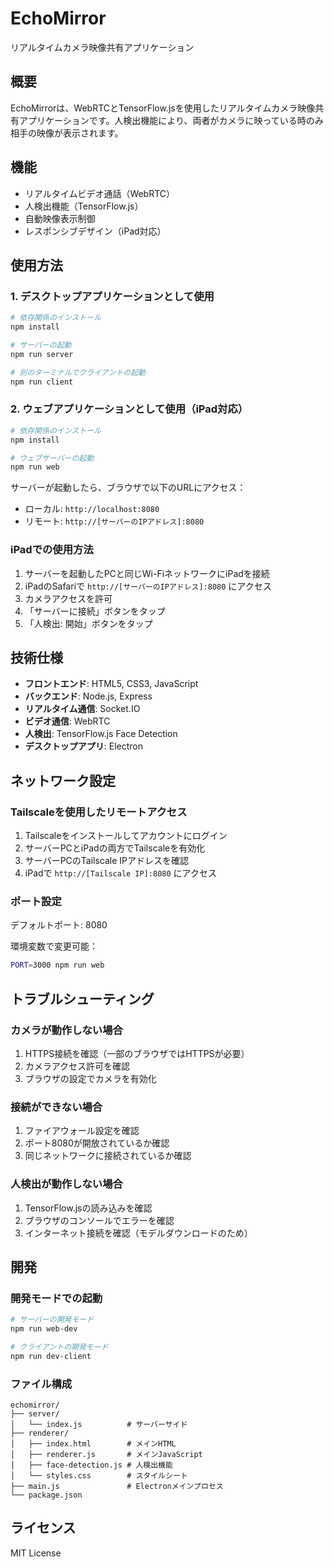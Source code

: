 # EchoMirror

リアルタイムカメラ映像共有アプリケーション

## 概要

EchoMirrorは、WebRTCとTensorFlow.jsを使用したリアルタイムカメラ映像共有アプリケーションです。人検出機能により、両者がカメラに映っている時のみ相手の映像が表示されます。

## 機能

- リアルタイムビデオ通話（WebRTC）
- 人検出機能（TensorFlow.js）
- 自動映像表示制御
- レスポンシブデザイン（iPad対応）

## 使用方法

### 1. デスクトップアプリケーションとして使用

```bash
# 依存関係のインストール
npm install

# サーバーの起動
npm run server

# 別のターミナルでクライアントの起動
npm run client
```

### 2. ウェブアプリケーションとして使用（iPad対応）

```bash
# 依存関係のインストール
npm install

# ウェブサーバーの起動
npm run web
```

サーバーが起動したら、ブラウザで以下のURLにアクセス：

- ローカル: `http://localhost:8080`
- リモート: `http://[サーバーのIPアドレス]:8080`

### iPadでの使用方法

1. サーバーを起動したPCと同じWi-FiネットワークにiPadを接続
2. iPadのSafariで `http://[サーバーのIPアドレス]:8080` にアクセス
3. カメラアクセスを許可
4. 「サーバーに接続」ボタンをタップ
5. 「人検出: 開始」ボタンをタップ

## 技術仕様

- **フロントエンド**: HTML5, CSS3, JavaScript
- **バックエンド**: Node.js, Express
- **リアルタイム通信**: Socket.IO
- **ビデオ通信**: WebRTC
- **人検出**: TensorFlow.js Face Detection
- **デスクトップアプリ**: Electron

## ネットワーク設定

### Tailscaleを使用したリモートアクセス

1. Tailscaleをインストールしてアカウントにログイン
2. サーバーPCとiPadの両方でTailscaleを有効化
3. サーバーPCのTailscale IPアドレスを確認
4. iPadで `http://[Tailscale IP]:8080` にアクセス

### ポート設定

デフォルトポート: 8080

環境変数で変更可能：
```bash
PORT=3000 npm run web
```

## トラブルシューティング

### カメラが動作しない場合

1. HTTPS接続を確認（一部のブラウザではHTTPSが必要）
2. カメラアクセス許可を確認
3. ブラウザの設定でカメラを有効化

### 接続ができない場合

1. ファイアウォール設定を確認
2. ポート8080が開放されているか確認
3. 同じネットワークに接続されているか確認

### 人検出が動作しない場合

1. TensorFlow.jsの読み込みを確認
2. ブラウザのコンソールでエラーを確認
3. インターネット接続を確認（モデルダウンロードのため）

## 開発

### 開発モードでの起動

```bash
# サーバーの開発モード
npm run web-dev

# クライアントの開発モード
npm run dev-client
```

### ファイル構成

```
echomirror/
├── server/
│   └── index.js          # サーバーサイド
├── renderer/
│   ├── index.html        # メインHTML
│   ├── renderer.js       # メインJavaScript
│   ├── face-detection.js # 人検出機能
│   └── styles.css        # スタイルシート
├── main.js               # Electronメインプロセス
└── package.json
```

## ライセンス

MIT License